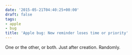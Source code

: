 ```yaml
---
date: '2015-05-21T04:40:25+00:00'
draft: false
tags:
- apple
- bug
title: 'Apple bug: New reminder loses time or priority'
---
```


One or the other, or both. Just after creation. Randomly.
